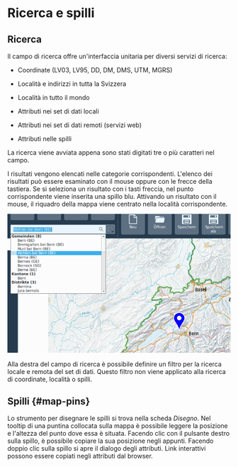 # Ricerca e spilli

## Ricerca

Il campo di ricerca offre un'interfaccia unitaria per diversi servizi di ricerca:

-   Coordinate (LV03, LV95, DD, DM, DMS, UTM, MGRS)

-   Località e indirizzi in tutta la Svizzera

-   Località in tutto il mondo

-   Attributi nei set di dati locali

-   Attributi nei set di dati remoti (servizi web)

-   Attributi nelle spilli

La ricerca viene avviata appena sono stati digitati tre o più caratteri nel campo.

I risultati vengono elencati nelle categorie corrispondenti. L'elenco dei risultati può essere esaminato con il mouse oppure con le frecce della tastiera. Se si seleziona un risultato con i tasti freccia, nel punto corrispondente viene inserita una spillo blu. Attivando un risultato con il mouse, il riquadro della mappa viene centrato nella località corrispondente.

<img src="../media/image2.png" />

Alla destra del campo di ricerca è possibile definire un filtro per la ricerca locale e remota del set di dati. Questo filtro non viene applicato alla ricerca di coordinate, località o spilli.

## Spilli {#map-pins}

Lo strumento per disegnare le spilli si trova nella scheda *Disegno*. Nel tooltip di una punti­na collocata sulla mappa è possibile leggere la posizione e l'altezza del punto dove essa è situata. Facendo clic con il pulsante destro sulla spillo, è possibile copiare la sua posizione negli appunti. Facendo doppio clic sulla spillo si apre il dialogo degli attributi. Link interattivi possono essere copiati negli attributi dal browser.

